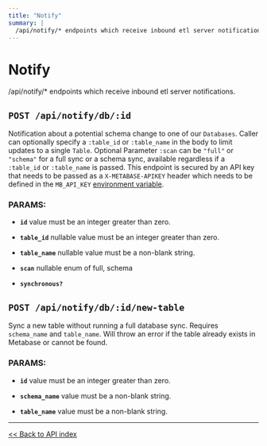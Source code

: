 ```yaml
---
title: "Notify"
summary: |
  /api/notify/* endpoints which receive inbound etl server notifications.
---
```


# Notify

/api/notify/* endpoints which receive inbound etl server notifications.

## `POST /api/notify/db/:id`

Notification about a potential schema change to one of our `Databases`.
  Caller can optionally specify a `:table_id` or `:table_name` in the body to limit updates to a single
  `Table`. Optional Parameter `:scan` can be `"full"` or `"schema"` for a full sync or a schema sync, available
  regardless if a `:table_id` or `:table_name` is passed.
  This endpoint is secured by an API key that needs to be passed as a `X-METABASE-APIKEY` header which needs to be defined in
  the `MB_API_KEY` [environment variable](https://www.metabase.com/docs/latest/configuring-metabase/environment-variables.html#mb_api_key).

### PARAMS:

*  **`id`** value must be an integer greater than zero.

*  **`table_id`** nullable value must be an integer greater than zero.

*  **`table_name`** nullable value must be a non-blank string.

*  **`scan`** nullable enum of full, schema

*  **`synchronous?`**

## `POST /api/notify/db/:id/new-table`

Sync a new table without running a full database sync. Requires `schema_name` and `table_name`. Will throw an error
  if the table already exists in Metabase or cannot be found.

### PARAMS:

*  **`id`** value must be an integer greater than zero.

*  **`schema_name`** value must be a non-blank string.

*  **`table_name`** value must be a non-blank string.

---

[<< Back to API index](../api-documentation.md)